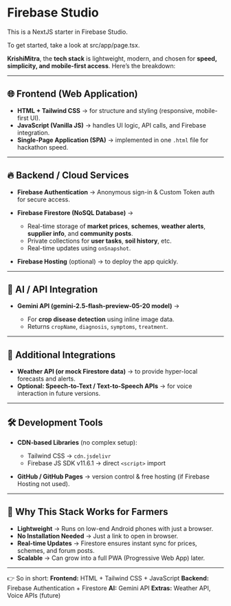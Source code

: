 # Firebase Studio

This is a NextJS starter in Firebase Studio.

To get started, take a look at src/app/page.tsx.

 **KrishiMitra**, the **tech stack** is lightweight, modern, and chosen for **speed, simplicity, and mobile-first access**. Here’s the breakdown:

---

## 🌐 Frontend (Web Application)

* **HTML + Tailwind CSS** → for structure and styling (responsive, mobile-first UI).
* **JavaScript (Vanilla JS)** → handles UI logic, API calls, and Firebase integration.
* **Single-Page Application (SPA)** → implemented in one `.html` file for hackathon speed.

---

## 🔥 Backend / Cloud Services

* **Firebase Authentication** → Anonymous sign-in & Custom Token auth for secure access.
* **Firebase Firestore (NoSQL Database)** →

  * Real-time storage of **market prices**, **schemes**, **weather alerts**, **supplier info**, and **community posts**.
  * Private collections for **user tasks**, **soil history**, etc.
  * Real-time updates using `onSnapshot`.
* **Firebase Hosting** (optional) → to deploy the app quickly.

---

## 🤖 AI / API Integration

* **Gemini API (gemini-2.5-flash-preview-05-20 model)** →

  * For **crop disease detection** using inline image data.
  * Returns `cropName`, `diagnosis`, `symptoms`, `treatment`.

---

## 📡 Additional Integrations

* **Weather API (or mock Firestore data)** → to provide hyper-local forecasts and alerts.
* **Optional: Speech-to-Text / Text-to-Speech APIs** → for voice interaction in future versions.

---

## 🛠 Development Tools

* **CDN-based Libraries** (no complex setup):

  * Tailwind CSS → `cdn.jsdelivr`
  * Firebase JS SDK v11.6.1 → direct `<script>` import
* **GitHub / GitHub Pages** → version control & free hosting (if Firebase Hosting not used).

---

## 🚀 Why This Stack Works for Farmers

* **Lightweight** → Runs on low-end Android phones with just a browser.
* **No Installation Needed** → Just a link to open in browser.
* **Real-time Updates** → Firestore ensures instant sync for prices, schemes, and forum posts.
* **Scalable** → Can grow into a full PWA (Progressive Web App) later.

---

👉 So in short:
**Frontend:** HTML + Tailwind CSS + JavaScript
**Backend:** Firebase Authentication + Firestore
**AI:** Gemini API
**Extras:** Weather API, Voice APIs (future)

